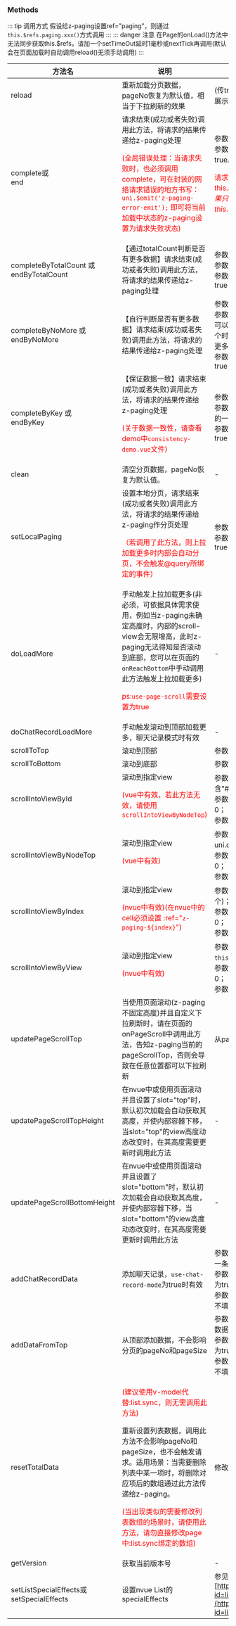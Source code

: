 ### Methods
::: tip 调用方式
假设给z-paging设置ref="paging"，则通过`this.$refs.paging.xxx()`方式调用
:::
::: danger 注意
在Page的onLoad()方法中无法同步获取this.$refs，请加一个setTimeOut延时1毫秒或nextTick再调用(默认会在页面加载时自动调用reload()无须手动调用)
:::

| 方法名                                    | 说明                                                         | 参数                                                         |
| ----------------------------------------- | ------------------------------------------------------------ | ------------------------------------------------------------ |
| reload                                    | 重新加载分页数据，pageNo恢复为默认值，相当于下拉刷新的效果   | (传true或false，默认为false)reload时是否展示下拉刷新动画，默认为否 |
| complete或<br/>end <Badge text="2.0.2"/>                        | 请求结束(成功或者失败)调用此方法，将请求的结果传递给z-paging处理<p style="color:red;">(全局错误处理：当请求失败时，也必须调用complete，可在封装的网络请求错误的地方书写：`uni.$emit('z-paging-error-emit');`  即可将当前加载中状态的z-paging设置为请求失败状态)</p> | 参数1(必填):请求结果数组；<br>参数2(非必填):是否请求成功，不填默认为true。<br><p style="color:red;">请求失败时直接调用：this.$refs.paging.complete(false); 即可；如果只是想表达请求结束，则调用：this.$refs.paging.complete(); 即可</p> |
| completeByTotalCount <Badge text="1.9.7"/>或<br>endByTotalCount <Badge text="2.0.2"/> | 【通过totalCount判断是否有更多数据】请求结束(成功或者失败)调用此方法，将请求的结果传递给z-paging处理 | 参数1(必填):请求结果数组；<br/>参数2(必填):totalCount(列表总数)<br/>参数3(非必填):是否请求成功，不填默认为true |
| completeByNoMore <Badge text="1.9.2"/>或<br/>endByNoMore <Badge text="2.0.2"/>        | 【自行判断是否有更多数据】请求结束(成功或者失败)调用此方法，将请求的结果传递给z-paging处理 | 参数1(必填):请求结果数组；<br/>参数2(必填):是否有更多数据，若为true则可以继续滚动到底部加载更多，但如果在某个时刻参数1传入了空数组，也代表着没有更多数据了；<br/>参数3(非必填):是否请求成功，不填默认为true |
| completeByKey <Badge text="1.6.4"/>或<br/>endByKey <Badge text="2.0.2"/>              | 【保证数据一致】请求结束(成功或者失败)调用此方法，将请求的结果传递给z-paging处理<p style="color:red;">(关于数据一致性，请查看demo中`consistency-demo.vue`文件)</p> | 参数1(必填):请求结果数组；<br/>参数2(必填):dataKey，需与:data-key绑定的一致；<br/>参数3(非必填):是否请求成功，不填默认为true |
| clean <Badge text="1.6.7"/>                                     | 清空分页数据，pageNo恢复为默认值。                           | -                                                            |
| setLocalPaging                            | 设置本地分页，请求结束(成功或者失败)调用此方法，将请求的结果传递给z-paging作分页处理<p style="color:red;">（若调用了此方法，则上拉加载更多时内部会自动分页，不会触发@query所绑定的事件）</p> | 参数1(必填):请求结果数组；<br/>参数2(非必填):是否请求成功，不填默认为true |
| doLoadMore                                | 手动触发上拉加载更多(非必须，可依据具体需求使用，例如当z-paging未确定高度时，内部的scroll-view会无限增高，此时z-paging无法得知是否滚动到底部，您可以在页面的`onReachBottom`中手动调用此方法触发上拉加载更多) <p style="color:red;">ps:`use-page-scroll`需要设置为true</p> | -                                                            |
| doChatRecordLoadMore                      | 手动触发滚动到顶部加载更多，聊天记录模式时有效               | -                                                            |
| scrollToTop                               | 滚动到顶部                                                   | 参数1(非必填):是否有动画效果，默认为是                       |
| scrollToBottom                            | 滚动到底部                                                   | 参数1(非必填):是否有动画效果，默认为是                       |
| scrollIntoViewById                        | 滚动到指定view<p style="color:red;">(vue中有效，若此方法无效，请使用`scrollIntoViewByNodeTop`)</p> | 参数1(必填):需要滚动的view的id值，不包含"#"；<br/>参数2(非必填):偏移量，单位为px，默认为0；<br/>参数3(非必填):是否有动画效果，默认为否 |
| scrollIntoViewByNodeTop <Badge text="1.7.4"/>                   | 滚动到指定view<p style="color:red;">(vue中有效)</p>          | 参数1(必填):需要滚动的view的top值(通过uni.createSelectorQuery()获取)；<br/>参数2(非必填):偏移量，单位为px，默认为0；<br/>参数3(非必填):是否有动画效果，默认为否 |
| scrollIntoViewByIndex                     | 滚动到指定view<p style="color:red;">(nvue中有效)(在nvue中的cell必须设置 :ref="`z-paging-${index}`")</p> | 参数1(必填):需要滚动的view的index(第几个)；<br/>参数2(非必填):偏移量，单位为px，默认为0；<br/>参数3(非必填):是否有动画效果，默认为否 |
| scrollIntoViewByView                      | 滚动到指定view<p style="color:red;">(nvue中有效)</p>         | 参数1(必填):需要滚动的view(通过`this.$refs.xxx`获取)；<br/>参数2(非必填):偏移量，单位为px，默认为0；<br/>参数3(非必填):是否有动画效果，默认为否 |
| updatePageScrollTop                       | 当使用页面滚动(z-paging不固定高度)并且自定义下拉刷新时，请在页面的onPageScroll中调用此方法，告知z-paging当前的pageScrollTop，否则会导致在任意位置都可以下拉刷新 | 从page的onPageScroll中获取的scrollTop                        |
| updatePageScrollTopHeight                 | 在nvue中或使用页面滚动并且设置了slot="top"时，默认初次加载会自动获取其高度，并使内部容器下移，当slot="top"的view高度动态改变时，在其高度需要更新时调用此方法 | -                                                            |
| updatePageScrollBottomHeight              | 在nvue中或使用页面滚动并且设置了slot="bottom"时，默认初次加载会自动获取其高度，并使内部容器下移，当slot="bottom"的view高度动态改变时，在其高度需要更新时调用此方法 | -                                                            |
| addChatRecordData                         | 添加聊天记录，`use-chat-record-mode`为true时有效             | 参数1(必填):需要添加的聊天数据，可以是一条数据或一组数据；<br/>参数2(非必填):是否滚动到底部，不填默认为true；<br/>参数3(非必填):是否使用动画滚动到底部，不填默认为true |
| addDataFromTop                            | 从顶部添加数据，不会影响分页的pageNo和pageSize               | 参数1(必填):需要添加的数据，可以是一条数据或一组数据；<br/>参数2(非必填):是否滚动到顶部，不填默认为true；<br/>参数3(非必填):是否使用动画滚动到顶部，不填默认为true |
| resetTotalData                            | <p style="color:red;">(建议使用v-model代替:list.sync，则无需调用此方法)</p>重新设置列表数据，调用此方法不会影响pageNo和pageSize，也不会触发请求。适用场景：当需要删除列表中某一项时，将删除对应项后的数组通过此方法传递给z-paging。<p style="color:red;">(当出现类似的需要修改列表数组的场景时，请使用此方法，请勿直接修改page中:list.sync绑定的数组)</p> | 修改后的列表数组                                             |
| getVersion                                | 获取当前版本号                                               | -                                                            |
| setListSpecialEffects或<br>setSpecialEffects <Badge text="2.0.4"/>                     | 设置nvue List的specialEffects                                | 参见[https://uniapp.dcloud.io/component/list?id=listsetspecialeffects](https://uniapp.dcloud.io/component/list?id=listsetspecialeffects) |
